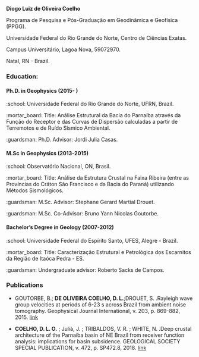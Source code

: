 **Diogo Luiz de Oliveira Coelho**
<p> Programa de Pesquisa e Pós-Graduação em Geodinâmica e Geofísica (PPGG).</p>
<p> Universidade Federal do Rio Grande do Norte, Centro de Ciências Exatas.</p>
<p> Campus Universitário, Lagoa Nova, 59072970.</p>
<p> Natal, RN - Brazil.</p>

### Education:

#### Ph.D. in Geophysics (2015- )

<p>:school: Universidade Federal do Rio Grande do Norte, UFRN, Brazil.</p>
<p> :mortar_board: Title: Análise Estrutural da Bacia do Parnaíba através da Função do Receptor e das Curvas de Dispersão calculadas a partir de Terremotos e de Ruído Sísmico Ambiental.</p>
<p> :guardsman: Ph.D. Advisor: Jordi Julia Casas.</p>


#### M.Sc in Geophysics (2013-2015)

<p> :school: Observatório Nacional, ON, Brasil.</p>
<p> :mortar_board: Title: Análise da Estrutura Crustal na Faixa Ribeira (entre as Províncias do Cráton São Francisco e da Bacia do Paraná) utilizando Métodos Sismológicos.</p>
<p> :guardsman: M.Sc. Advisor: Stephane Gerard Martial Drouet.</p>
<p> :guardsman: M.Sc. Co-Advisor: Bruno Yann Nicolas Goutorbe.</p>


#### Bachelor’s Degree in Geology (2007-2012)

<p> :school: Universidade Federal do Espírito Santo, UFES, Alegre - Brazil.</p>
<p> :mortar_board: Title: Caracterização Estrutural e Petrológica dos Escarnitos da Região de Itaóca Pedra - ES.</p>
<p> :guardsman: Undergraduate advisor: Roberto Sacks de Campos.</p>


### Publications
- GOUTORBE, B.; **DE OLIVEIRA COELHO, D. L.**;DROUET, S. .Rayleigh wave group velocities at periods of 6-23 s across Brazil from ambient noise tomography. Geophysical Journal International, v. 203, p. 869-882, 2015. [link](https://academic.oup.com/gji/article-pdf/203/2/869/5872301/ggv343.pdf)

- **COELHO, D. L. O.** ; Julià, J. ; TRIBALDOS, V. R. ; WHITE, N. .Deep crustal architecture of the Parnaíba basin of NE Brazil from receiver function analysis: implications for basin subsidence. GEOLOGICAL SOCIETY SPECIAL PUBLICATION, v. 472, p. SP472.8, 2018. [link](https://sp.lyellcollection.org/content/specpubgsl/early/2018/05/15/SP472.8.full.pdf)
